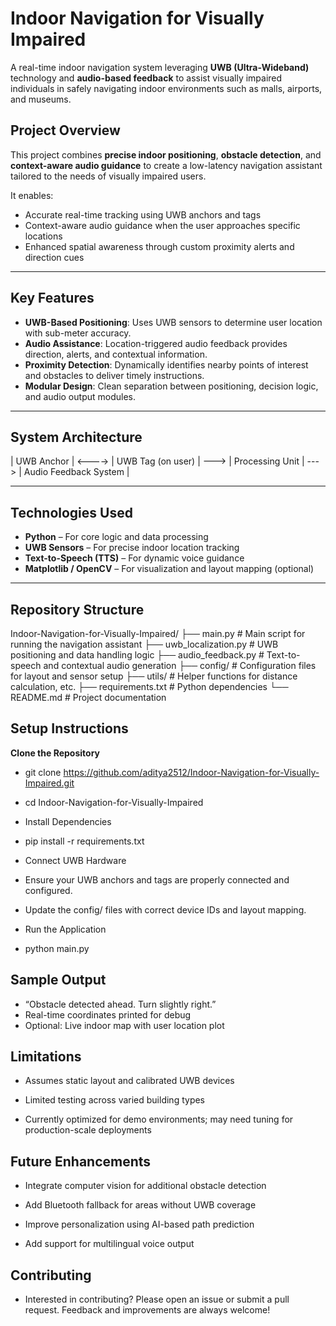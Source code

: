 #  Indoor Navigation for Visually Impaired

A real-time indoor navigation system leveraging **UWB (Ultra-Wideband)** technology and **audio-based feedback** to assist visually impaired individuals in safely navigating indoor environments such as malls, airports, and museums.

##  Project Overview

This project combines **precise indoor positioning**, **obstacle detection**, and **context-aware audio guidance** to create a low-latency navigation assistant tailored to the needs of visually impaired users.

It enables:
- Accurate real-time tracking using UWB anchors and tags
- Context-aware audio guidance when the user approaches specific locations
- Enhanced spatial awareness through custom proximity alerts and direction cues

---

##  Key Features

-  **UWB-Based Positioning**: Uses UWB sensors to determine user location with sub-meter accuracy.
-  **Audio Assistance**: Location-triggered audio feedback provides direction, alerts, and contextual information.
-  **Proximity Detection**: Dynamically identifies nearby points of interest and obstacles to deliver timely instructions.
-  **Modular Design**: Clean separation between positioning, decision logic, and audio output modules.

---

##  System Architecture

| UWB Anchor | <----> | UWB Tag (on user) | ---> | Processing Unit | ---> | Audio Feedback System |


---

## Technologies Used

- **Python** – For core logic and data processing
- **UWB Sensors** – For precise indoor location tracking
- **Text-to-Speech (TTS)** – For dynamic voice guidance
- **Matplotlib / OpenCV** – For visualization and layout mapping (optional)

---

## Repository Structure

Indoor-Navigation-for-Visually-Impaired/
├── main.py # Main script for running the navigation assistant
├── uwb_localization.py # UWB positioning and data handling logic
├── audio_feedback.py # Text-to-speech and contextual audio generation
├── config/ # Configuration files for layout and sensor setup
├── utils/ # Helper functions for distance calculation, etc.
├── requirements.txt # Python dependencies
└── README.md # Project documentation


## Setup Instructions

 **Clone the Repository**

- git clone https://github.com/aditya2512/Indoor-Navigation-for-Visually-Impaired.git
- cd Indoor-Navigation-for-Visually-Impaired
- Install Dependencies

- pip install -r requirements.txt
- Connect UWB Hardware

- Ensure your UWB anchors and tags are properly connected and configured.

- Update the config/ files with correct device IDs and layout mapping.

- Run the Application

- python main.py

## Sample Output
- “Obstacle detected ahead. Turn slightly right.”
- Real-time coordinates printed for debug
- Optional: Live indoor map with user location plot

## Limitations
- Assumes static layout and calibrated UWB devices

- Limited testing across varied building types

- Currently optimized for demo environments; may need tuning for production-scale deployments

## Future Enhancements
- Integrate computer vision for additional obstacle detection

- Add Bluetooth fallback for areas without UWB coverage

- Improve personalization using AI-based path prediction

- Add support for multilingual voice output

## Contributing
- Interested in contributing? Please open an issue or submit a pull request. Feedback and improvements are always welcome!

